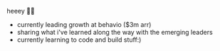 heeey 👋🏻
- currently leading growth at behavio ($3m arr)
- sharing what i've learned along the way with the emerging leaders
- currently learning to code and build stuff:)

